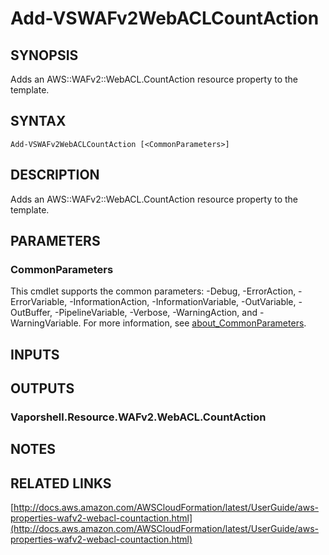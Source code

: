 # Add-VSWAFv2WebACLCountAction

## SYNOPSIS
Adds an AWS::WAFv2::WebACL.CountAction resource property to the template.

## SYNTAX

```
Add-VSWAFv2WebACLCountAction [<CommonParameters>]
```

## DESCRIPTION
Adds an AWS::WAFv2::WebACL.CountAction resource property to the template.

## PARAMETERS

### CommonParameters
This cmdlet supports the common parameters: -Debug, -ErrorAction, -ErrorVariable, -InformationAction, -InformationVariable, -OutVariable, -OutBuffer, -PipelineVariable, -Verbose, -WarningAction, and -WarningVariable. For more information, see [about_CommonParameters](http://go.microsoft.com/fwlink/?LinkID=113216).

## INPUTS

## OUTPUTS

### Vaporshell.Resource.WAFv2.WebACL.CountAction
## NOTES

## RELATED LINKS

[http://docs.aws.amazon.com/AWSCloudFormation/latest/UserGuide/aws-properties-wafv2-webacl-countaction.html](http://docs.aws.amazon.com/AWSCloudFormation/latest/UserGuide/aws-properties-wafv2-webacl-countaction.html)

